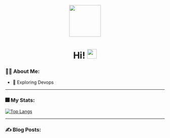 
<div id="header" align="center">
  <br>
  <img src="https://media.giphy.com/media/IpM4kYGnxqmE02P9rr/giphy.gif" width="100" />
<br>
  <img src="https://komarev.com/ghpvc/?username=priyankatuladhar&style=flat-square&color=blue" alt=""/>
  <h1>
  Hi!
  <img src="https://media.giphy.com/media/hvRJCLFzcasrR4ia7z/giphy.gif" width="30px"/>
</h1>
</div>

### 👩‍💻 About Me:

- 🌱 Exploring Devops

---

### 🎆 My Stats:



[![Top Langs](https://github-readme-stats.vercel.app/api/top-langs/?username=priyankatuladhar&layout=compact&theme=vision-friendly-dark)](https://github.com/anuraghazra/github-readme-stats)

---
### ✍️ Blog Posts:

<!-- Blog-Post-List:Start -->
<!-- Blog-Post-List:End -->
